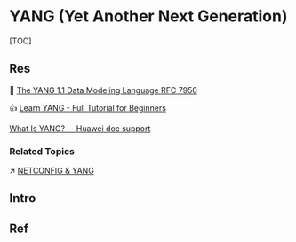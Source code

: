 # YANG (Yet Another Next Generation)

[TOC]



## Res
📂 [The YANG 1.1 Data Modeling Language  RFC 7950](https://datatracker.ietf.org/doc/rfc7950/)

👍 [Learn YANG - Full Tutorial for Beginners](https://ultraconfig.com.au/blog/learn-yang-full-tutorial-for-beginners/)

[What Is YANG? -- Huawei doc support](https://info.support.huawei.com/info-finder/encyclopedia/en/YANG.html)


### Related Topics
↗ [NETCONFIG & YANG](../../../🏎️%20Computer%20Networking%20and%20Communication/📌%20Computer%20Networking%20Basics%20(Protocol%20Part)/0x01%20Application%20Layer/🚔%20Network%20Managements%20&%20Standards/NETCONFIG%20&%20YANG/NETCONFIG%20&%20YANG.md)



## Intro



## Ref
